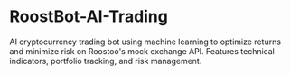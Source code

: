# RoostBot-AI-Trading
AI cryptocurrency trading bot using machine learning to optimize returns and minimize risk on Roostoo's mock exchange API. Features technical indicators, portfolio tracking, and risk management.
